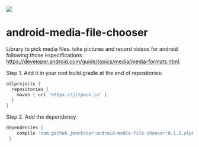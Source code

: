 [![](https://jitpack.io/v/jmarkstar/android-media-file-chooser.svg)](https://jitpack.io/#jmarkstar/android-media-file-chooser)


# android-media-file-chooser
Library to pick media files. take pictures and record videos for android following those especifications https://developer.android.com/guide/topics/media/media-formats.html.



Step 1. Add it in your root build.gradle at the end of repositories:


```gradle
allprojects {
  repositories {
    maven { url 'https://jitpack.io' }
  }
}
```
	
Step 2. Add the dependency

```gradle
dependencies {
    compile 'com.github.jmarkstar:android-media-file-chooser:0.1.2.alpha'
 }
 ```